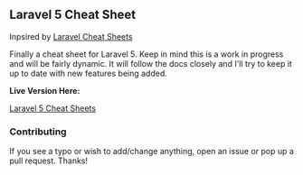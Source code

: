## Laravel 5 Cheat Sheet

Inpsired by [Laravel Cheat Sheets](https://github.com/jesseobrien/laravel-cheatsheet)

Finally a cheat sheet for Laravel 5. Keep in mind this is a work in progress and will be fairly dynamic. It will follow the docs closely and I'll try to keep it up to date with new features being added.

**Live Version Here:**

[Laravel 5 Cheat Sheets](http://www.linxiang.info/l5-cs/)


### Contributing

If you see a typo or wish to add/change anything, open an issue or pop up a pull request. Thanks!
